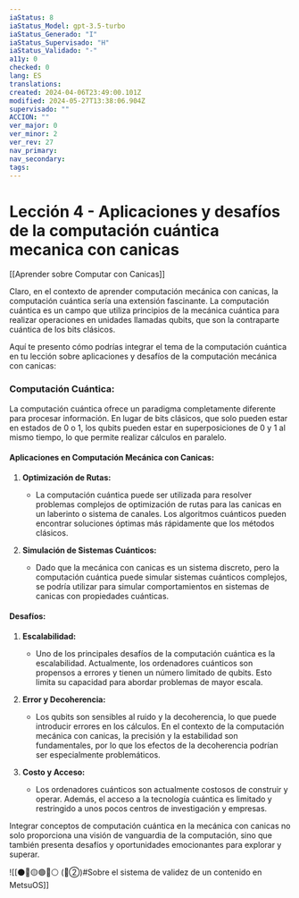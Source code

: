 ```yaml
---
iaStatus: 8
iaStatus_Model: gpt-3.5-turbo
iaStatus_Generado: "I"
iaStatus_Supervisado: "H"
iaStatus_Validado: "-"
a11y: 0
checked: 0
lang: ES
translations: 
created: 2024-04-06T23:49:00.101Z
modified: 2024-05-27T13:38:06.904Z
supervisado: ""
ACCION: ""
ver_major: 0
ver_minor: 2
ver_rev: 27
nav_primary: 
nav_secondary: 
tags:
---
```

# Lección 4 - Aplicaciones y desafíos de la computación cuántica mecanica con canicas

[[Aprender sobre Computar con Canicas]]

Claro, en el contexto de aprender computación mecánica con canicas, la computación cuántica sería una extensión fascinante. La computación cuántica es un campo que utiliza principios de la mecánica cuántica para realizar operaciones en unidades llamadas qubits, que son la contraparte cuántica de los bits clásicos.

Aquí te presento cómo podrías integrar el tema de la computación cuántica en tu lección sobre aplicaciones y desafíos de la computación mecánica con canicas:

### Computación Cuántica:

La computación cuántica ofrece un paradigma completamente diferente para procesar información. En lugar de bits clásicos, que solo pueden estar en estados de 0 o 1, los qubits pueden estar en superposiciones de 0 y 1 al mismo tiempo, lo que permite realizar cálculos en paralelo.

#### Aplicaciones en Computación Mecánica con Canicas:

1. **Optimización de Rutas:**
   - La computación cuántica puede ser utilizada para resolver problemas complejos de optimización de rutas para las canicas en un laberinto o sistema de canales. Los algoritmos cuánticos pueden encontrar soluciones óptimas más rápidamente que los métodos clásicos.

2. **Simulación de Sistemas Cuánticos:**
   - Dado que la mecánica con canicas es un sistema discreto, pero la computación cuántica puede simular sistemas cuánticos complejos, se podría utilizar para simular comportamientos en sistemas de canicas con propiedades cuánticas.

#### Desafíos:

1. **Escalabilidad:**
   - Uno de los principales desafíos de la computación cuántica es la escalabilidad. Actualmente, los ordenadores cuánticos son propensos a errores y tienen un número limitado de qubits. Esto limita su capacidad para abordar problemas de mayor escala.

2. **Error y Decoherencia:**
   - Los qubits son sensibles al ruido y la decoherencia, lo que puede introducir errores en los cálculos. En el contexto de la computación mecánica con canicas, la precisión y la estabilidad son fundamentales, por lo que los efectos de la decoherencia podrían ser especialmente problemáticos.

3. **Costo y Acceso:**
   - Los ordenadores cuánticos son actualmente costosos de construir y operar. Además, el acceso a la tecnología cuántica es limitado y restringido a unos pocos centros de investigación y empresas.

Integrar conceptos de computación cuántica en la mecánica con canicas no solo proporciona una visión de vanguardia de la computación, sino que también presenta desafíos y oportunidades emocionantes para explorar y superar.

![[⚫🔴🟡🟢🔵⚪ (🔴②)#Sobre el sistema de validez de un contenido en MetsuOS]]